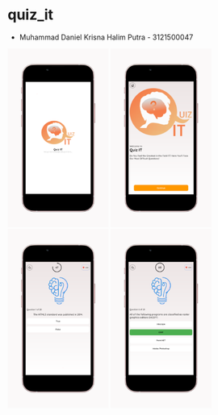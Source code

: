 # quiz_it

- Muhammad Daniel Krisna Halim Putra - 3121500047


<img width="200" alt="1" src="https://github.com/Halimp07/quizit_app/blob/main/PLAYSTORE/1.png?raw=true"> <img width="200" alt="2" src="https://github.com/Halimp07/quizit_app/blob/main/PLAYSTORE/2.png?raw=true">
<img width="200" alt="3" src="https://github.com/Halimp07/quizit_app/blob/main/PLAYSTORE/3.png?raw=true">
<img width="200" alt="4" src="https://github.com/Halimp07/quizit_app/blob/main/PLAYSTORE/4.png?raw=true">
